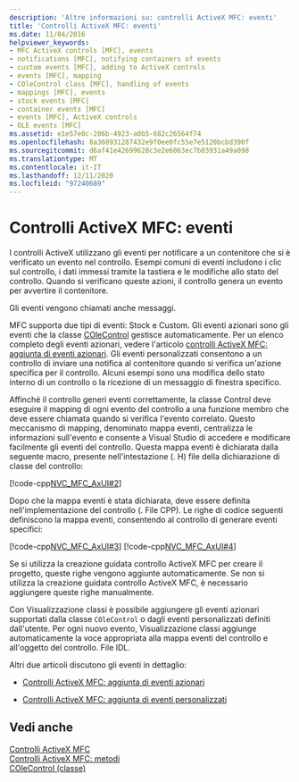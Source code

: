 ```yaml
---
description: 'Altre informazioni su: controlli ActiveX MFC: eventi'
title: 'Controlli ActiveX MFC: eventi'
ms.date: 11/04/2016
helpviewer_keywords:
- MFC ActiveX controls [MFC], events
- notifications [MFC], notifying containers of events
- custom events [MFC], adding to ActiveX controls
- events [MFC], mapping
- COleControl class [MFC], handling of events
- mappings [MFC], events
- stock events [MFC]
- container events [MFC]
- events [MFC], ActiveX controls
- OLE events [MFC]
ms.assetid: e1e57e0c-206b-4923-a0b5-682c26564f74
ms.openlocfilehash: 8a360931287432e9f0ee0fc55e7e5120bcbd390f
ms.sourcegitcommit: d6af41e42699628c3e2e6063ec7b03931a49a098
ms.translationtype: MT
ms.contentlocale: it-IT
ms.lasthandoff: 12/11/2020
ms.locfileid: "97240689"
---
```

# <a name="mfc-activex-controls-events"></a>Controlli ActiveX MFC: eventi

I controlli ActiveX utilizzano gli eventi per notificare a un contenitore che si è verificato un evento nel controllo. Esempi comuni di eventi includono i clic sul controllo, i dati immessi tramite la tastiera e le modifiche allo stato del controllo. Quando si verificano queste azioni, il controllo genera un evento per avvertire il contenitore.

Gli eventi vengono chiamati anche messaggi.

MFC supporta due tipi di eventi: Stock e Custom. Gli eventi azionari sono gli eventi che la classe [COleControl](reference/colecontrol-class.md) gestisce automaticamente. Per un elenco completo degli eventi azionari, vedere l'articolo [controlli ActiveX MFC: aggiunta di eventi azionari](mfc-activex-controls-adding-stock-events-to-an-activex-control.md). Gli eventi personalizzati consentono a un controllo di inviare una notifica al contenitore quando si verifica un'azione specifica per il controllo. Alcuni esempi sono una modifica dello stato interno di un controllo o la ricezione di un messaggio di finestra specifico.

Affinché il controllo generi eventi correttamente, la classe Control deve eseguire il mapping di ogni evento del controllo a una funzione membro che deve essere chiamata quando si verifica l'evento correlato. Questo meccanismo di mapping, denominato mappa eventi, centralizza le informazioni sull'evento e consente a Visual Studio di accedere e modificare facilmente gli eventi del controllo. Questa mappa eventi è dichiarata dalla seguente macro, presente nell'intestazione (. H) file della dichiarazione di classe del controllo:

[!code-cpp[NVC_MFC_AxUI#2](codesnippet/cpp/mfc-activex-controls-events_1.h)]

Dopo che la mappa eventi è stata dichiarata, deve essere definita nell'implementazione del controllo (. File CPP). Le righe di codice seguenti definiscono la mappa eventi, consentendo al controllo di generare eventi specifici:

[!code-cpp[NVC_MFC_AxUI#3](codesnippet/cpp/mfc-activex-controls-events_2.cpp)]
[!code-cpp[NVC_MFC_AxUI#4](codesnippet/cpp/mfc-activex-controls-events_3.cpp)]

Se si utilizza la creazione guidata controllo ActiveX MFC per creare il progetto, queste righe vengono aggiunte automaticamente. Se non si utilizza la creazione guidata controllo ActiveX MFC, è necessario aggiungere queste righe manualmente.

Con Visualizzazione classi è possibile aggiungere gli eventi azionari supportati dalla classe `COleControl` o dagli eventi personalizzati definiti dall'utente. Per ogni nuovo evento, Visualizzazione classi aggiunge automaticamente la voce appropriata alla mappa eventi del controllo e all'oggetto del controllo. File IDL.

Altri due articoli discutono gli eventi in dettaglio:

- [Controlli ActiveX MFC: aggiunta di eventi azionari](mfc-activex-controls-adding-stock-events-to-an-activex-control.md)

- [Controlli ActiveX MFC: aggiunta di eventi personalizzati](mfc-activex-controls-adding-custom-events.md)

## <a name="see-also"></a>Vedi anche

[Controlli ActiveX MFC](mfc-activex-controls.md)<br/>
[Controlli ActiveX MFC: metodi](mfc-activex-controls-methods.md)<br/>
[COleControl (classe)](reference/colecontrol-class.md)
